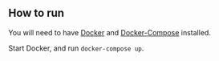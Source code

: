 ## How to run

You will need to have [Docker](https://hub.docker.com/) and [Docker-Compose](https://docs.docker.com/compose/install/) installed.

Start Docker, and run `docker-compose up`.
